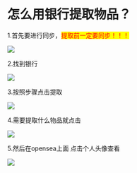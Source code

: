 # 怎么用银行提取物品？

1.首先要进行同步，<mark style="color:red;">提取前一定要同步！！！</mark>

![](../.gitbook/assets/微信图片\_20220425162642.png)

2.找到银行

![](../.gitbook/assets/微信图片\_20220425162945.png)

3.按照步骤点击提取

![](../.gitbook/assets/微信图片\_20220425163017.png)

4.需要提取什么物品就点击

![](../.gitbook/assets/微信图片\_20220425163153.png)

5.然后在opensea上面 点击个人头像查看

![](../.gitbook/assets/微信图片\_20220425163301.png)
